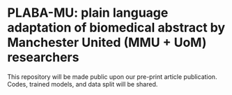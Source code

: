 # PLABA-MU: plain language adaptation of biomedical abstract by Manchester United (MMU + UoM) researchers

This repository will be made public upon our pre-print article publication. Codes, trained models, and data split will be shared. 
